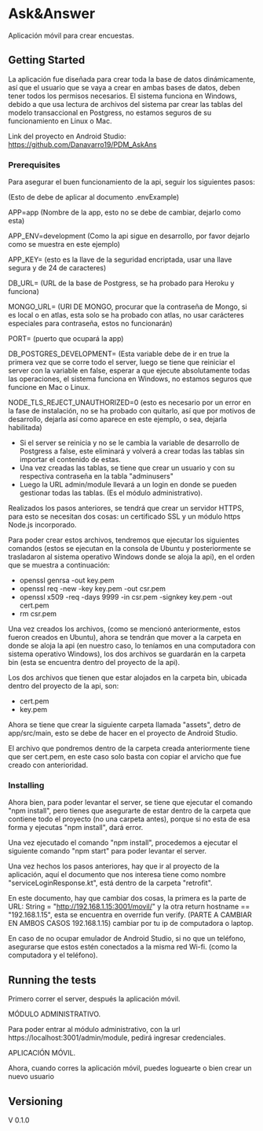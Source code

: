 # Ask&Answer

Aplicación móvil para crear encuestas.

## Getting Started

La aplicación fue diseñada para crear toda la base de datos dinámicamente, así que el usuario que se vaya a crear en ambas bases de datos, deben tener todos los permisos necesarios.
El sistema funciona en Windows, debido a que usa lectura de archivos del sistema par crear las tablas del modelo transaccional en Postgress, no estamos seguros de su funcionamiento 
en Linux o Mac.

Link del proyecto en Android Studio: https://github.com/Danavarro19/PDM_AskAns

### Prerequisites
Para asegurar el buen funcionamiento de la api, seguir los siguientes pasos:

(Esto de debe de aplicar al documento .envExample)

APP=app (Nombre de la app, esto no se debe de cambiar, dejarlo como esta)

APP_ENV=development (Como la api sigue en desarrollo, por favor dejarlo como se muestra en este ejemplo)

APP_KEY= (esto es la llave de la seguridad encriptada, usar una llave segura y de 24 de caracteres)

DB_URL= (URL de la base de Postgress, se ha probado para Heroku y funciona)

MONGO_URL= (URI DE MONGO, procurar que la contraseña de Mongo, si es local o en atlas, esta solo se ha probado con atlas, no usar carácteres especiales para contraseña, estos no funcionarán)

PORT= (puerto que ocupará la app)

DB_POSTGRES_DEVELOPMENT= (Esta variable debe de ir en true la primera vez que se corre todo el server, luego se tiene que reiniciar el server con la variable en false, 
esperar a que ejecute absolutamente todas las operaciones, el sistema funciona en Windows, no estamos seguros que funcione en Mac o Linux. 

NODE_TLS_REJECT_UNAUTHORIZED=0  (esto es necesario por un error en la fase de instalación, no se ha probado con quitarlo, así que por motivos de desarrollo, dejarla así como aparece
en este ejemplo, o sea, dejarla habilitada) 


- Si el server se reinicia y no se le cambia la variable de desarrollo de Postgress a false, este eliminará y volverá a crear todas las tablas sin importar el contenido de estas.
- Una vez creadas las tablas, se tiene que crear un usuario y con su respectiva contraseña en la tabla "adminusers"
- Luego la URL admin/module llevará a un login en donde se pueden gestionar todas las tablas. (Es el módulo administrativo).


Realizados los pasos anteriores, se tendrá que crear un servidor HTTPS, para esto se necesitan dos cosas:
un certificado SSL y un módulo https Node.js incorporado.

Para poder crear estos archivos, tendremos que ejecutar los siguientes comandos (estos se ejecutan en la consola de Ubuntu 
y posteriormente se trasladaron al sistema operativo Windows donde se aloja la api), en el orden que 
se muestra a continuación:

- openssl genrsa -out key.pem
- openssl req -new -key key.pem -out csr.pem
- openssl x509 -req -days 9999 -in csr.pem -signkey key.pem -out cert.pem
- rm csr.pem

Una vez creados los archivos, (como se mencionó anteriormente, estos fueron creados en Ubuntu), ahora se tendrán que mover 
a la carpeta en donde se aloja la api (en nuestro caso, lo teníamos en una computadora con sistema operativo Windows), los dos 
archivos se guardarán en la carpeta bin (esta se encuentra dentro del proyecto de la api).

Los dos archivos que tienen que estar alojados en la carpeta bin, ubicada dentro del proyecto de la api, son:
- cert.pem
- key.pem

Ahora se tiene que crear la siguiente carpeta llamada "assets", detro de app/src/main, esto se debe de hacer en el proyecto
de Android Studio.

El archivo que pondremos dentro de la carpeta creada anteriormente tiene que ser cert.pem, en este caso solo basta con copiar el arvicho 
que fue creado con anterioridad.


### Installing

Ahora bien, para poder levantar el server, se tiene que ejecutar el comando "npm install", pero tienes que asegurarte de estar 
dentro de la carpeta que contiene todo el proyecto (no una carpeta antes), porque si no esta de esa forma y ejecutas "npm install", dará error.

Una vez ejecutado el comando "npm install", procedemos a ejecutar el siguiente comando "npm start" para poder levantar el server. 

Una vez hechos los pasos anteriores, hay que ir al proyecto de la aplicación, aquí el documento que nos interesa tiene como nombre
"serviceLoginResponse.kt", está dentro de la carpeta "retrofit".

En este documento, hay que cambiar dos cosas, la primera es la parte de URL: String = "http://192.168.1.15:3001/movil/"  y la otra
return hostname == "192.168.1.15", esta se encuentra en override fun verify.
(PARTE A CAMBIAR EN AMBOS CASOS 192.168.1.15) cambiar por tu ip de computadora o laptop.

En caso de no ocupar emulador de Android Studio, si no que un teléfono, asegurarse que estos estén conectados a la misma red Wi-fi. 
(como la computadora y el teléfono).


## Running the tests

Primero correr el server, después la aplicación móvil.

MÓDULO ADMINISTRATIVO.

Para poder entrar al módulo administrativo, con la url https://localhost:3001/admin/module, pedirá ingresar credenciales.


APLICACIÓN MÓVIL.

Ahora, cuando corres la aplicación móvil, puedes loguearte o bien crear un nuevo usuario


## Versioning

V 0.1.0
